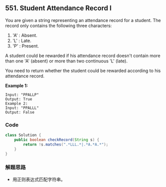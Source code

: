 ## 551. Student Attendance Record I

You are given a string representing an attendance record for a student. The record only contains the following three characters:

1. 'A' : Absent.
2. 'L' : Late.
3. 'P' : Present.

A student could be rewarded if his attendance record doesn't contain more than one 'A' (absent) or more than two continuous 'L' (late).

You need to return whether the student could be rewarded according to his attendance record.

**Example 1:**

```
Input: "PPALLP"
Output: True
Example 2:
Input: "PPALLL"
Output: False
```

### Code

```java
class Solution {
    public boolean checkRecord(String s) {
        return !s.matches(".*LLL.*|.*A.*A.*");
    }
}
```

### 解题思路
* 用正则表达式匹配字符串。